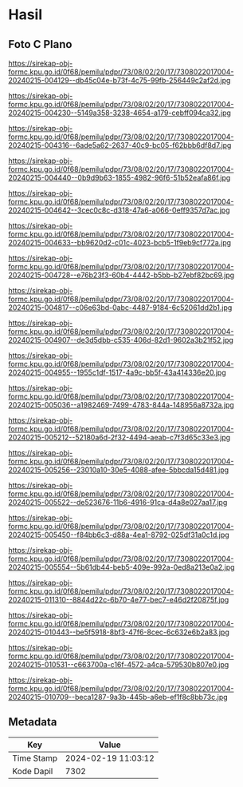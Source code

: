# Hasil

## Foto C Plano

https://sirekap-obj-formc.kpu.go.id/0f68/pemilu/pdpr/73/08/02/20/17/7308022017004-20240215-004129--db45c04e-b73f-4c75-99fb-256449c2af2d.jpg

https://sirekap-obj-formc.kpu.go.id/0f68/pemilu/pdpr/73/08/02/20/17/7308022017004-20240215-004230--5149a358-3238-4654-a179-cebff094ca32.jpg

https://sirekap-obj-formc.kpu.go.id/0f68/pemilu/pdpr/73/08/02/20/17/7308022017004-20240215-004316--6ade5a62-2637-40c9-bc05-f62bbb6df8d7.jpg

https://sirekap-obj-formc.kpu.go.id/0f68/pemilu/pdpr/73/08/02/20/17/7308022017004-20240215-004440--0b9d9b63-1855-4982-96f6-51b52eafa86f.jpg

https://sirekap-obj-formc.kpu.go.id/0f68/pemilu/pdpr/73/08/02/20/17/7308022017004-20240215-004642--3cec0c8c-d318-47a6-a066-0eff9357d7ac.jpg

https://sirekap-obj-formc.kpu.go.id/0f68/pemilu/pdpr/73/08/02/20/17/7308022017004-20240215-004633--bb9620d2-c01c-4023-bcb5-1f9eb9cf772a.jpg

https://sirekap-obj-formc.kpu.go.id/0f68/pemilu/pdpr/73/08/02/20/17/7308022017004-20240215-004728--e76b23f3-60b4-4442-b5bb-b27ebf82bc69.jpg

https://sirekap-obj-formc.kpu.go.id/0f68/pemilu/pdpr/73/08/02/20/17/7308022017004-20240215-004817--c06e63bd-0abc-4487-9184-6c52061dd2b1.jpg

https://sirekap-obj-formc.kpu.go.id/0f68/pemilu/pdpr/73/08/02/20/17/7308022017004-20240215-004907--de3d5dbb-c535-406d-82d1-9602a3b21f52.jpg

https://sirekap-obj-formc.kpu.go.id/0f68/pemilu/pdpr/73/08/02/20/17/7308022017004-20240215-004955--1955c1df-1517-4a9c-bb5f-43a414336e20.jpg

https://sirekap-obj-formc.kpu.go.id/0f68/pemilu/pdpr/73/08/02/20/17/7308022017004-20240215-005036--a1982469-7499-4783-844a-148956a8732a.jpg

https://sirekap-obj-formc.kpu.go.id/0f68/pemilu/pdpr/73/08/02/20/17/7308022017004-20240215-005212--52180a6d-2f32-4494-aeab-c7f3d65c33e3.jpg

https://sirekap-obj-formc.kpu.go.id/0f68/pemilu/pdpr/73/08/02/20/17/7308022017004-20240215-005256--23010a10-30e5-4088-afee-5bbcda15d481.jpg

https://sirekap-obj-formc.kpu.go.id/0f68/pemilu/pdpr/73/08/02/20/17/7308022017004-20240215-005522--de523676-11b6-4916-91ca-d4a8e027aa17.jpg

https://sirekap-obj-formc.kpu.go.id/0f68/pemilu/pdpr/73/08/02/20/17/7308022017004-20240215-005450--f84bb6c3-d88a-4ea1-8792-025df31a0c1d.jpg

https://sirekap-obj-formc.kpu.go.id/0f68/pemilu/pdpr/73/08/02/20/17/7308022017004-20240215-005554--5b61db44-beb5-409e-992a-0ed8a213e0a2.jpg

https://sirekap-obj-formc.kpu.go.id/0f68/pemilu/pdpr/73/08/02/20/17/7308022017004-20240215-011310--8844d22c-6b70-4e77-bec7-e46d2f20875f.jpg

https://sirekap-obj-formc.kpu.go.id/0f68/pemilu/pdpr/73/08/02/20/17/7308022017004-20240215-010443--be5f5918-8bf3-47f6-8cec-6c632e6b2a83.jpg

https://sirekap-obj-formc.kpu.go.id/0f68/pemilu/pdpr/73/08/02/20/17/7308022017004-20240215-010531--c663700a-c16f-4572-a4ca-579530b807e0.jpg

https://sirekap-obj-formc.kpu.go.id/0f68/pemilu/pdpr/73/08/02/20/17/7308022017004-20240215-010709--beca1287-9a3b-445b-a6eb-ef1f8c8bb73c.jpg


## Metadata

| Key        | Value               |
| ---------- | ------------------- |
| Time Stamp | 2024-02-19 11:03:12 |
| Kode Dapil | 7302                |



